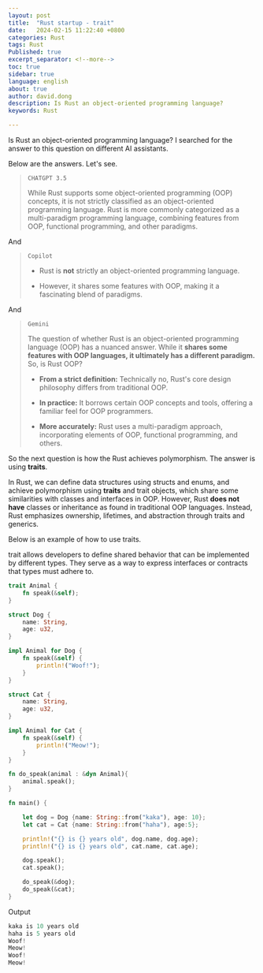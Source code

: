 ```yaml
---
layout: post
title:  "Rust startup - trait"
date:   2024-02-15 11:22:40 +0800
categories: Rust
tags: Rust
Published: true
excerpt_separator: <!--more-->
toc: true
sidebar: true
language: english
about: true
author: david.dong
description: Is Rust an object-oriented programming language?
keywords: Rust

---
```


Is Rust an object-oriented programming language? I searched for the answer to this question on different AI assistants. <!--more-->

Below are the answers. Let's see.

> `CHATGPT 3.5`
> 
> While Rust supports some object-oriented programming (OOP) concepts, it is not strictly
> classified as an object-oriented programming language. Rust is more commonly categorized
> as a multi-paradigm programming language, combining features from OOP, functional programming, 
> and other paradigms.

And

> `Copilot`
> 
> + Rust is **not** strictly an object-oriented programming language.
> 
> + However, it shares some features with OOP, making it a fascinating blend of paradigms.

And

> `Gemini`
> 
> The question of whether Rust is an object-oriented programming language (OOP) has a nuanced answer. While it **shares some features with OOP languages, it ultimately has a different paradigm.**
> So, is Rust OOP?
> 
> + **From a strict definition:** Technically no, Rust's core design philosophy differs from traditional OOP.
> 
> + **In practice:** It borrows certain OOP concepts and tools, offering a familiar feel for OOP programmers.
> 
> + **More accurately:** Rust uses a multi-paradigm approach, incorporating elements of OOP, functional programming, and others.

So the next question is how the Rust achieves polymorphism. The answer is using **traits**.

In Rust, we can define data structures using structs and enums, and achieve polymorphism using **traits** and trait objects, which share some similarities with classes and interfaces in OOP. However, Rust **does not have** classes or inheritance as found in traditional OOP languages. Instead, Rust emphasizes ownership, lifetimes, and abstraction through traits and generics.

Below is an example of how to use traits.

trait allows developers to define shared behavior that can be implemented by different types. They serve as a way to express interfaces or contracts that types must adhere to. 

```rust
trait Animal {
    fn speak(&self);
}

struct Dog {
    name: String,
    age: u32,
}

impl Animal for Dog {
    fn speak(&self) {
        println!("Woof!");
    }
}

struct Cat {
    name: String,
    age: u32,
}

impl Animal for Cat {
    fn speak(&self) {
        println!("Meow!");
    }
}

fn do_speak(animal : &dyn Animal){
    animal.speak();
}

fn main() {

    let dog = Dog {name: String::from("kaka"), age: 10};
    let cat = Cat {name: String::from("haha"), age:5};

    println!("{} is {} years old", dog.name, dog.age);
    println!("{} is {} years old", cat.name, cat.age);

    dog.speak();
    cat.speak();

    do_speak(&dog);
    do_speak(&cat);
}
```

Output 

```c
kaka is 10 years old
haha is 5 years old
Woof!
Meow!
Woof!
Meow!
```
